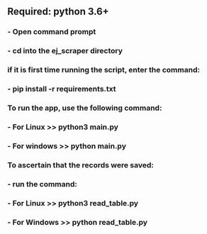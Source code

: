 ## Required: python 3.6+

### - Open command prompt
### - cd into the ej_scraper directory

### if it is first time running the script, enter the command:
###    - pip install -r requirements.txt

### To run the app, use the following command:
###    - For Linux >> python3 main.py
###    - For windows >> python main.py

### To ascertain that the records were saved:
###    - run the command:
###        - For Linux >> python3 read_table.py
###        - For Windows >> python read_table.py